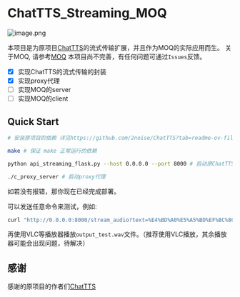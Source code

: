 # ChatTTS_Streaming_MOQ

![image.png](https://s2.loli.net/2025/02/19/CrdGOmoqtSJMBv5.png)

本项目是为原项目[ChatTTS](https://github.com/2noise/ChatTTS)的流式传输扩展，并且作为MOQ的实际应用而生。
关于MOQ, 请参考[MOQ](https://datatracker.ietf.org/doc/draft-ietf-moq-transport/)
本项目尚不完善，有任何问题可通过`Issues`反馈。

- [x] 实现ChatTTS的流式传输的封装
- [x] 实现proxy代理
- [ ] 实现MOQ的server
- [ ] 实现MOQ的client

## Quick Start

```bash
# 安装原项目的依赖 详见https://github.com/2noise/ChatTTS?tab=readme-ov-file#get-started

make # 保证 make 正常运行的依赖

python api_streaming_flask.py --host 0.0.0.0 --port 8000 # 启动原ChatTTS的server

./c_proxy_server # 启动proxy代理

```

如若没有报错，那你现在已经完成部署。

可以发送任意命令来测试，例如:

```bash
curl "http://0.0.0.0:8000/stream_audio?text=%E4%BD%A0%E5%A5%BD%EF%BC%8C%E8%BF%99%E6%98%AF%E4%B8%80%E4%B8%AA%20Flask%20%E6%B5%81%E5%BC%8F%E9%9F%B3%E9%A2%91%20API%20%E6%B5%8B%E8%AF%95%E3%80%82" -o output_test.wav   
```

再使用VLC等播放器播放`output_test.wav`文件。（推荐使用VLC播放，其余播放器可能会出现问题，待解决）

## 感谢

感谢的原项目的作者们[ChatTTS](https://github.com/2noise/ChatTTS)
